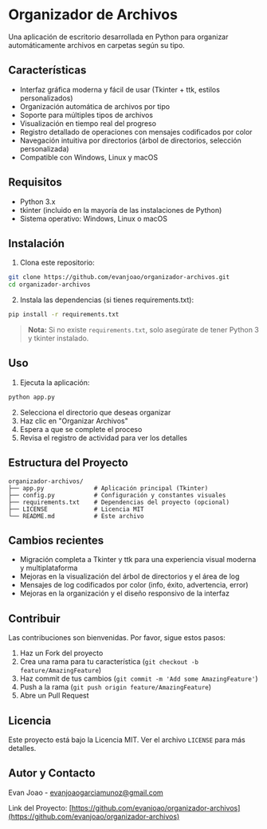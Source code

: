 # Organizador de Archivos

Una aplicación de escritorio desarrollada en Python para organizar automáticamente archivos en carpetas según su tipo.

## Características

- Interfaz gráfica moderna y fácil de usar (Tkinter + ttk, estilos personalizados)
- Organización automática de archivos por tipo
- Soporte para múltiples tipos de archivos
- Visualización en tiempo real del progreso
- Registro detallado de operaciones con mensajes codificados por color
- Navegación intuitiva por directorios (árbol de directorios, selección personalizada)
- Compatible con Windows, Linux y macOS

## Requisitos

- Python 3.x
- tkinter (incluido en la mayoría de las instalaciones de Python)
- Sistema operativo: Windows, Linux o macOS

## Instalación

1. Clona este repositorio:

```bash
git clone https://github.com/evanjoao/organizador-archivos.git
cd organizador-archivos
```

2. Instala las dependencias (si tienes requirements.txt):

```bash
pip install -r requirements.txt
```

> **Nota:** Si no existe `requirements.txt`, solo asegúrate de tener Python 3 y tkinter instalado.

## Uso

1. Ejecuta la aplicación:

```bash
python app.py
```

2. Selecciona el directorio que deseas organizar
3. Haz clic en "Organizar Archivos"
4. Espera a que se complete el proceso
5. Revisa el registro de actividad para ver los detalles

## Estructura del Proyecto

```
organizador-archivos/
├── app.py              # Aplicación principal (Tkinter)
├── config.py           # Configuración y constantes visuales
├── requirements.txt    # Dependencias del proyecto (opcional)
├── LICENSE             # Licencia MIT
└── README.md           # Este archivo
```

## Cambios recientes

- Migración completa a Tkinter y ttk para una experiencia visual moderna y multiplataforma
- Mejoras en la visualización del árbol de directorios y el área de log
- Mensajes de log codificados por color (info, éxito, advertencia, error)
- Mejoras en la organización y el diseño responsivo de la interfaz

## Contribuir

Las contribuciones son bienvenidas. Por favor, sigue estos pasos:

1. Haz un Fork del proyecto
2. Crea una rama para tu característica (`git checkout -b feature/AmazingFeature`)
3. Haz commit de tus cambios (`git commit -m 'Add some AmazingFeature'`)
4. Push a la rama (`git push origin feature/AmazingFeature`)
5. Abre un Pull Request

## Licencia

Este proyecto está bajo la Licencia MIT. Ver el archivo `LICENSE` para más detalles.

## Autor y Contacto

Evan Joao - [evanjoaogarciamunoz@gmail.com](mailto:evanjoaogarciamunoz@gmail.com)

Link del Proyecto: [https://github.com/evanjoao/organizador-archivos](https://github.com/evanjoao/organizador-archivos)
